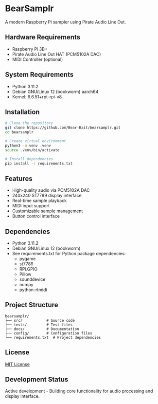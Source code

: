 # BearSamplr

A modern Raspberry Pi sampler using Pirate Audio Line Out.

## Hardware Requirements

- Raspberry Pi 3B+
- Pirate Audio Line Out HAT (PCM5102A DAC)
- MIDI Controller (optional)

## System Requirements

- Python 3.11.2
- Debian GNU/Linux 12 (bookworm) aarch64
- Kernel: 6.6.51+rpt-rpi-v8

## Installation

```bash
# Clone the repository
git clone https://github.com/Bear-Bait/bearsamplr.git
cd bearsamplr

# Create virtual environment
python3 -m venv .venv
source .venv/bin/activate

# Install dependencies
pip install -r requirements.txt
```

## Features

- High-quality audio via PCM5102A DAC
- 240x240 ST7789 display interface
- Real-time sample playback
- MIDI input support
- Customizable sample management
- Button control interface

## Dependencies

- Python 3.11.2
- Debian GNU/Linux 12 (bookworm)
- See requirements.txt for Python package dependencies:
  - pygame
  - st7789
  - RPi.GPIO
  - Pillow
  - sounddevice
  - numpy
  - python-rtmidi

## Project Structure

```
bearsamplr/
├── src/           # Source code
├── tests/         # Test files
├── docs/          # Documentation
├── config/        # Configuration files
└── requirements.txt  # Project dependencies
```

## License

[MIT License](LICENSE)

## Development Status

Active development - Building core functionality for audio processing and display interface.
